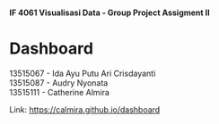 #### IF 4061 Visualisasi Data - Group Project Assigment II
# Dashboard
  
13515067 - Ida Ayu Putu Ari Crisdayanti  
13515087 - Audry Nyonata  
13515111 - Catherine Almira  
  
Link: https://calmira.github.io/dashboard